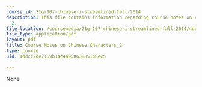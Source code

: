 ```yaml
---
course_id: 21g-107-chinese-i-streamlined-fall-2014
description: This file contains information regarding course notes on chines characters
  2.
file_location: /coursemedia/21g-107-chinese-i-streamlined-fall-2014/4ddcc2de7159b14c4a95863885148ec5_MIT21G_107F14_CourseNote_2.pdf
file_type: application/pdf
layout: pdf
title: Course Notes on Chinese Characters_2
type: course
uid: 4ddcc2de7159b14c4a95863885148ec5

---
```

None